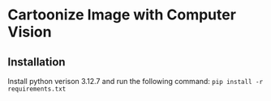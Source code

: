 # Cartoonize Image with Computer Vision

## Installation
Install python verison 3.12.7 and run the following command:
```pip install -r requirements.txt```
